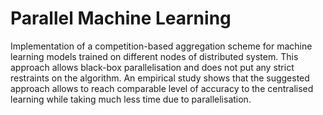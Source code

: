 # Parallel Machine Learning
Implementation of a competition-based aggregation scheme for machine learning models trained on different nodes of distributed system. This approach allows black-box parallelisation and does not put any strict restraints on the algorithm. An empirical study shows that the suggested approach allows to reach comparable level of accuracy to the centralised learning while taking much less time due to parallelisation.

